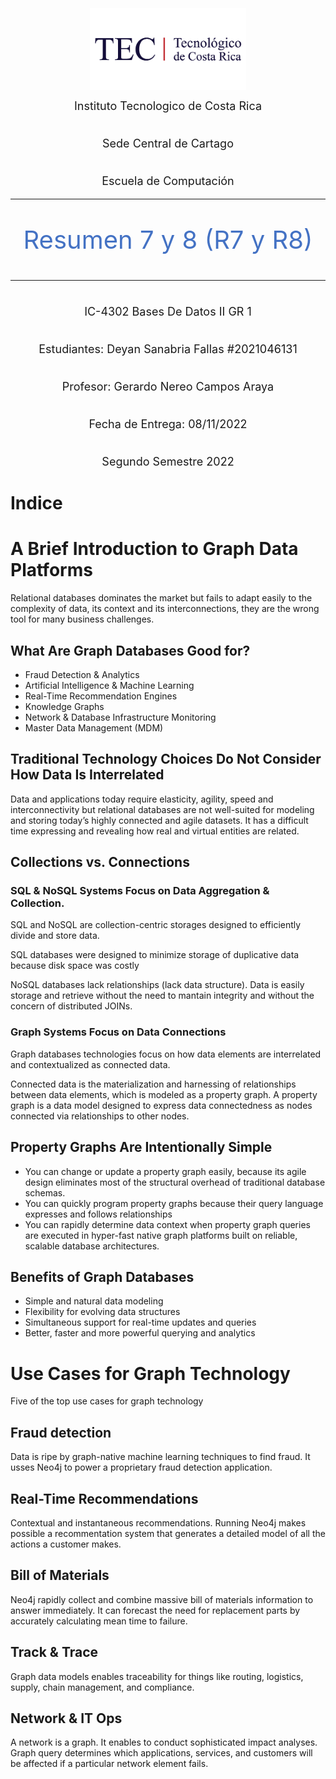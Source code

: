 <p style="text-align:center;height:150px"> <br><br><br><br><br><img src="../logo-TEC/logo-tec.png" width= "250" class="center"> </p>

<p style="text-align:center;font-size:18px"> <br><br><br>Instituto Tecnologico de Costa Rica </p>

<p style="text-align:center;font-size:18px"> <br>Sede Central de Cartago </p>

<p style="text-align:center;font-size:18px"> <br>Escuela de Computación </p>


<hr style="color:#4472C4">
<p style="text-align:center;font-size:40px;color:#4472C4"> Resumen 7 y 8 (R7 y R8) </p>
<hr style="color:#4472C4">

<p style="text-align:center;font-size:18px"> <br>IC-4302 Bases De Datos II GR 1 </p>

<p style="text-align:center;font-size:18px"> <br>Estudiantes: Deyan Sanabria Fallas #2021046131 </p>

<p style="text-align:center;font-size:18px"> <br>Profesor: Gerardo Nereo Campos Araya </p>

<p style="text-align:center;font-size:18px"> <br>Fecha de Entrega: 08/11/2022 </p>

<p style="text-align:center;font-size:18px"> <br>Segundo Semestre 2022 </p>

<div style="page-break-after: always"></div>

# Indice


<div style="page-break-after: always"></div>

# A Brief Introduction to Graph Data Platforms
Relational databases dominates the market but fails to adapt easily to the complexity of data, its context and its interconnections, they are the wrong tool for many business challenges.

## What Are Graph Databases Good for?
* Fraud Detection & Analytics
* Artificial Intelligence & Machine Learning
* Real-Time Recommendation Engines
* Knowledge Graphs
* Network & Database Infrastructure Monitoring
* Master Data Management (MDM)

## Traditional Technology Choices Do Not Consider How Data Is Interrelated
Data and applications today require elasticity, agility, speed and interconnectivity but relational databases are not well-suited for modeling and storing today’s highly connected and agile datasets. It has a difficult time expressing and revealing how real and
virtual entities are related.

## Collections vs. Connections

### SQL & NoSQL Systems Focus on Data Aggregation & Collection.

SQL and NoSQL are collection-centric storages designed to efficiently divide and store data.

SQL databases were designed to minimize storage of duplicative data because disk space was costly

NoSQL databases lack relationships (lack data structure). Data is easily storage and retrieve without the need to mantain integrity and without the concern of distributed JOINs.

### Graph Systems Focus on Data Connections
Graph databases technologies focus on how data elements are interrelated and contextualized as connected data.

Connected data is the materialization and harnessing of relationships between data elements, which is modeled as a property graph. A property graph is a data model designed to express data connectedness as nodes
connected via relationships to other nodes.

## Property Graphs Are Intentionally Simple
* You can change or update a property graph easily, because its agile design eliminates most of the structural overhead of traditional database schemas.
* You can quickly program property graphs because their query language expresses and follows relationships
* You can rapidly determine data context when property graph queries are executed in hyper-fast native graph platforms built on reliable, scalable database architectures.

## Benefits of Graph Databases
* Simple and natural data modeling
* Flexibility for evolving data structures
* Simultaneous support for real-time updates and queries
* Better, faster and more powerful querying and analytics 

# Use Cases for Graph Technology
Five of the top use cases for graph technology

## Fraud detection
Data is ripe by graph-native machine learning techniques to find fraud. It usses Neo4j to power a proprietary fraud detection application.

## Real-Time Recommendations
Contextual and instantaneous recommendations. Running Neo4j makes possible a recommentation system that generates a detailed model of all the actions a customer makes.

## Bill of Materials
Neo4j rapidly collect and combine massive bill of materials information to answer immediately. It can forecast the need for replacement parts by accurately calculating mean time to failure.

## Track & Trace
Graph data models enables traceability for things like routing, logistics, supply, chain management, and compliance.

## Network & IT Ops
A network is a graph. It enables to conduct sophisticated impact analyses. Graph query determines which applications, services, and customers will be affected if a particular network element fails.